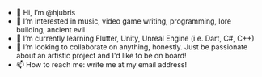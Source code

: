 - 👋 Hi, I’m @hjubris
- 👀 I’m interested in music, video game writing, programming, lore building, ancient evil 
- 🌱 I’m currently learning Flutter, Unity, Unreal Engine (i.e. Dart, C#, C++)
- 💞️ I’m looking to collaborate on anything, honestly. Just be passionate about an artistic project and I'd like to be on board!
- 📫 How to reach me: write me at my email address!

<!---
hjubris/hjubris is a ✨ special ✨ repository because its `README.md` (this file) appears on your GitHub profile.
You can click the Preview link to take a look at your changes.
--->
